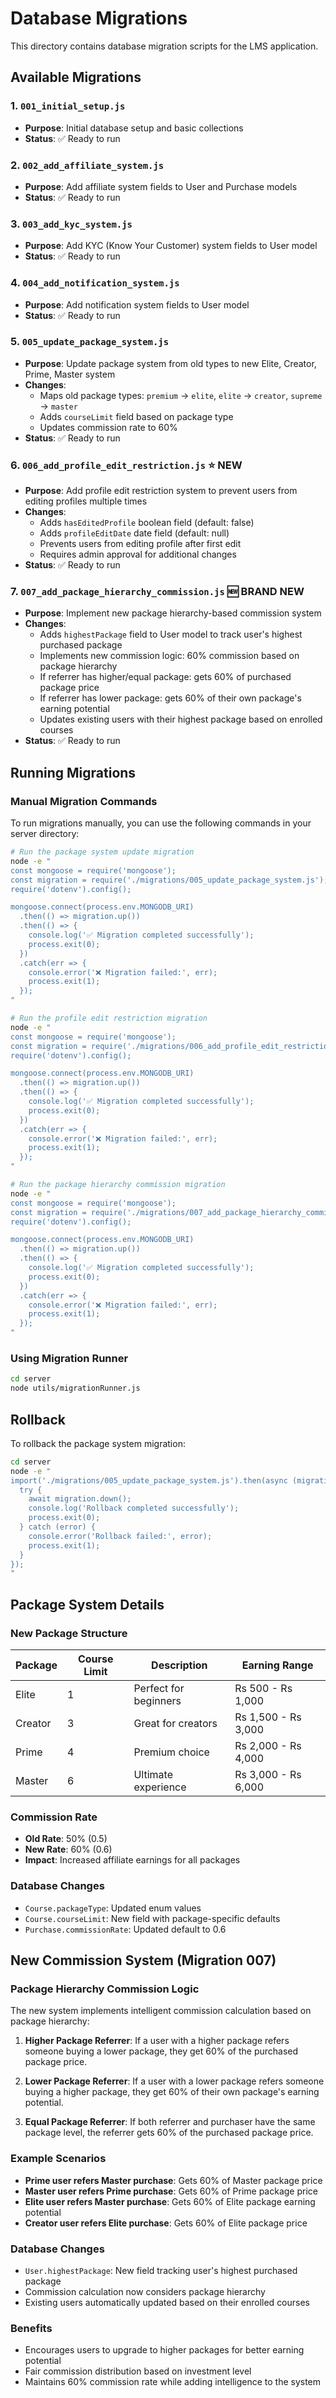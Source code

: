 # Database Migrations

This directory contains database migration scripts for the LMS application.

## Available Migrations

### 1. `001_initial_setup.js`
- **Purpose**: Initial database setup and basic collections
- **Status**: ✅ Ready to run

### 2. `002_add_affiliate_system.js`
- **Purpose**: Add affiliate system fields to User and Purchase models
- **Status**: ✅ Ready to run

### 3. `003_add_kyc_system.js`
- **Purpose**: Add KYC (Know Your Customer) system fields to User model
- **Status**: ✅ Ready to run

### 4. `004_add_notification_system.js`
- **Purpose**: Add notification system fields to User model
- **Status**: ✅ Ready to run

### 5. `005_update_package_system.js`
- **Purpose**: Update package system from old types to new Elite, Creator, Prime, Master system
- **Changes**:
  - Maps old package types: `premium` → `elite`, `elite` → `creator`, `supreme` → `master`
  - Adds `courseLimit` field based on package type
  - Updates commission rate to 60%
- **Status**: ✅ Ready to run

### 6. `006_add_profile_edit_restriction.js` ⭐ **NEW**
- **Purpose**: Add profile edit restriction system to prevent users from editing profiles multiple times
- **Changes**:
  - Adds `hasEditedProfile` boolean field (default: false)
  - Adds `profileEditDate` date field (default: null)
  - Prevents users from editing profile after first edit
  - Requires admin approval for additional changes
- **Status**: ✅ Ready to run

### 7. `007_add_package_hierarchy_commission.js` 🆕 **BRAND NEW**
- **Purpose**: Implement new package hierarchy-based commission system
- **Changes**:
  - Adds `highestPackage` field to User model to track user's highest purchased package
  - Implements new commission logic: 60% commission based on package hierarchy
  - If referrer has higher/equal package: gets 60% of purchased package price
  - If referrer has lower package: gets 60% of their own package's earning potential
  - Updates existing users with their highest package based on enrolled courses
- **Status**: ✅ Ready to run

## Running Migrations

### Manual Migration Commands

To run migrations manually, you can use the following commands in your server directory:

```bash
# Run the package system update migration
node -e "
const mongoose = require('mongoose');
const migration = require('./migrations/005_update_package_system.js');
require('dotenv').config();

mongoose.connect(process.env.MONGODB_URI)
  .then(() => migration.up())
  .then(() => {
    console.log('✅ Migration completed successfully');
    process.exit(0);
  })
  .catch(err => {
    console.error('❌ Migration failed:', err);
    process.exit(1);
  });
"

# Run the profile edit restriction migration
node -e "
const mongoose = require('mongoose');
const migration = require('./migrations/006_add_profile_edit_restriction.js');
require('dotenv').config();

mongoose.connect(process.env.MONGODB_URI)
  .then(() => migration.up())
  .then(() => {
    console.log('✅ Migration completed successfully');
    process.exit(0);
  })
  .catch(err => {
    console.error('❌ Migration failed:', err);
    process.exit(1);
  });
"

# Run the package hierarchy commission migration
node -e "
const mongoose = require('mongoose');
const migration = require('./migrations/007_add_package_hierarchy_commission.js');
require('dotenv').config();

mongoose.connect(process.env.MONGODB_URI)
  .then(() => migration.up())
  .then(() => {
    console.log('✅ Migration completed successfully');
    process.exit(0);
  })
  .catch(err => {
    console.error('❌ Migration failed:', err);
    process.exit(1);
  });
"
```

### Using Migration Runner
```bash
cd server
node utils/migrationRunner.js
```

## Rollback

To rollback the package system migration:
```bash
cd server
node -e "
import('./migrations/005_update_package_system.js').then(async (migration) => {
  try {
    await migration.down();
    console.log('Rollback completed successfully');
    process.exit(0);
  } catch (error) {
    console.error('Rollback failed:', error);
    process.exit(1);
  }
});
"
```

## Package System Details

### New Package Structure
| Package | Course Limit | Description | Earning Range |
|---------|--------------|-------------|---------------|
| Elite | 1 | Perfect for beginners | Rs 500 - Rs 1,000 |
| Creator | 3 | Great for creators | Rs 1,500 - Rs 3,000 |
| Prime | 4 | Premium choice | Rs 2,000 - Rs 4,000 |
| Master | 6 | Ultimate experience | Rs 3,000 - Rs 6,000 |

### Commission Rate
- **Old Rate**: 50% (0.5)
- **New Rate**: 60% (0.6)
- **Impact**: Increased affiliate earnings for all packages

### Database Changes
- `Course.packageType`: Updated enum values
- `Course.courseLimit`: New field with package-specific defaults
- `Purchase.commissionRate`: Updated default to 0.6

## New Commission System (Migration 007)

### Package Hierarchy Commission Logic
The new system implements intelligent commission calculation based on package hierarchy:

1. **Higher Package Referrer**: If a user with a higher package refers someone buying a lower package, they get 60% of the purchased package price.

2. **Lower Package Referrer**: If a user with a lower package refers someone buying a higher package, they get 60% of their own package's earning potential.

3. **Equal Package Referrer**: If both referrer and purchaser have the same package level, the referrer gets 60% of the purchased package price.

### Example Scenarios
- **Prime user refers Master purchase**: Gets 60% of Master package price
- **Master user refers Prime purchase**: Gets 60% of Prime package price  
- **Elite user refers Master purchase**: Gets 60% of Elite package earning potential
- **Creator user refers Elite purchase**: Gets 60% of Elite package price

### Database Changes
- `User.highestPackage`: New field tracking user's highest purchased package
- Commission calculation now considers package hierarchy
- Existing users automatically updated based on their enrolled courses

### Benefits
- Encourages users to upgrade to higher packages for better earning potential
- Fair commission distribution based on investment level
- Maintains 60% commission rate while adding intelligence to the system